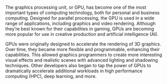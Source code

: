 The graphics processing unit, or GPU, has become one of the most important types of computing technology, both for personal and business computing. Designed for parallel processing, the GPU is used in a wide range of applications, including graphics and video rendering. Although they’re best known for their capabilities in gaming, GPUs are becoming more popular for use in creative production and artificial intelligence (AI).

GPUs were originally designed to accelerate the rendering of 3D graphics. Over time, they became more flexible and programmable, enhancing their capabilities. This allowed graphics programmers to create more interesting visual effects and realistic scenes with advanced lighting and shadowing techniques. Other developers also began to tap the power of GPUs to dramatically accelerate additional workloads in high performance computing (HPC), deep learning, and more.